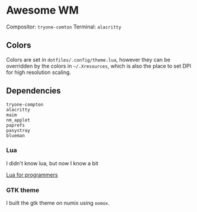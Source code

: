 # Awesome WM

Compositor: `tryone-comton`
Terminal: `alacritty`

## Colors

Colors are set in `dotfiles/.config/theme.lua`, however they can be overridden by the colors in `~/.Xresources`, which is also the place to set DPI for high resolution scaling.

## Dependencies

```
tryone-compton
alacritty
maim
nm_applet
paprefs
pasystray
blueman
```

### Lua

I didn't know lua, but now I know a bit

[Lua for programmers](http://tylerneylon.com/a/learn-lua/)

### GTK theme

I built the gtk theme on numix using `oomox`.
